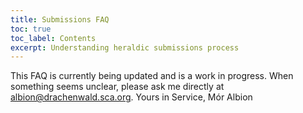 ```yaml
---
title: Submissions FAQ
toc: true
toc_label: Contents
excerpt: Understanding heraldic submissions process
---
```


This FAQ is currently being updated and is a work in progress. When something seems unclear, please ask me directly at albion@drachenwald.sca.org. Yours in Service, Mór Albion

